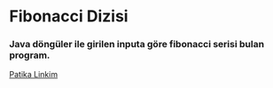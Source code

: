 # Fibonacci Dizisi

### Java döngüler ile girilen inputa göre fibonacci serisi bulan program.

[Patika Linkim](https://app.patika.dev/burakkartalq7)
